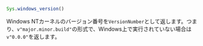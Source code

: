 ```julia
Sys.windows_version()
```

Windows NTカーネルのバージョン番号を`VersionNumber`として返します。つまり、`v"major.minor.build"`の形式で、Windows上で実行されていない場合は`v"0.0.0"`を返します。
